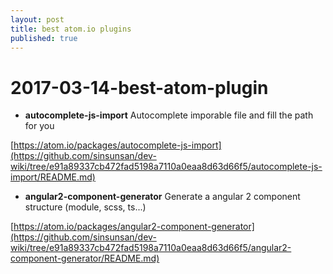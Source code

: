 ```yaml
---
layout: post
title: best atom.io plugins
published: true
---
```


# 2017-03-14-best-atom-plugin

* **autocomplete-js-import** Autocomplete imporable file and fill the path for you

[https://atom.io/packages/autocomplete-js-import](https://github.com/sinsunsan/dev-wiki/tree/e91a89337cb472fad5198a7110a0eaa8d63d66f5/autocomplete-js-import/README.md)

* **angular2-component-generator** Generate a angular 2 component structure \(module, scss, ts...\)

[https://atom.io/packages/angular2-component-generator](https://github.com/sinsunsan/dev-wiki/tree/e91a89337cb472fad5198a7110a0eaa8d63d66f5/angular2-component-generator/README.md)

